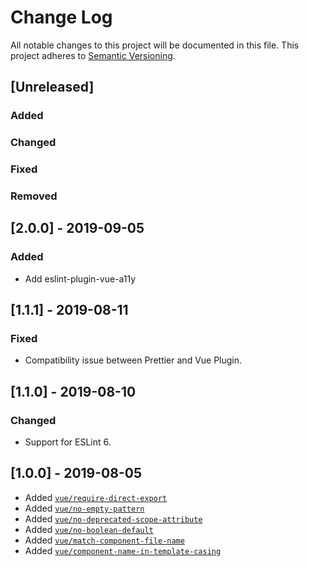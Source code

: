 # Change Log
All notable changes to this project will be documented in this file.
This project adheres to [Semantic Versioning](http://semver.org/).

## [Unreleased]
### Added

### Changed

### Fixed

### Removed


## [2.0.0] - 2019-09-05
### Added
* Add eslint-plugin-vue-a11y

## [1.1.1] - 2019-08-11
### Fixed
* Compatibility issue between Prettier and Vue Plugin.

## [1.1.0] - 2019-08-10
### Changed
* Support for ESLint 6.

## [1.0.0] - 2019-08-05

* Added [`vue/require-direct-export`](https://eslint.vuejs.org/rules/require-direct-export.html)
* Added [`vue/no-empty-pattern`](https://eslint.vuejs.org/rules/no-empty-pattern.html)
* Added [`vue/no-deprecated-scope-attribute`](https://eslint.vuejs.org/rules/no-deprecated-scope-attribute.html)
* Added [`vue/no-boolean-default`](https://eslint.vuejs.org/rules/no-boolean-default.html)
* Added [`vue/match-component-file-name`](https://eslint.vuejs.org/rules/match-component-file-name.html)
* Added [`vue/component-name-in-template-casing`](https://eslint.vuejs.org/rules/component-name-in-template-casing.html)
